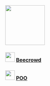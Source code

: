 <img src="https://cdn.jsdelivr.net/gh/devicons/devicon/icons/csharp/csharp-original.svg" width="125">

### <img src="https://i.pinimg.com/favicons/5999c685f92bb3ed1881148e3fb2c085f5bb599de6462b73bcbd4286.ico?e43f735e83c7f5ee9dfdad5ef2a9640c" width="30"> <a href="./Beecrowd">Beecrowd</a>

### <img src="https://cdn.jsdelivr.net/gh/devicons/devicon/icons/csharp/csharp-original.svg" width="30"> <a href="./POO">POO</a>
